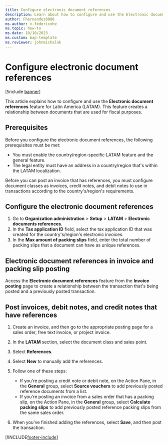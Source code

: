 ```yaml
---
title: Configure electronic document references
description: Learn about how to configure and use the Electronic document references feature, including an outline on configuring the electronic document references.
author: Fhernandez0088
ms.author: v-federicohe
ms.topic: how-to
ms.date: 10/10/2023
ms.custom: bap-template
ms.reviewer: johnmichalak
---
```


# Configure electronic document references

[!include [banner](../../includes/banner.md)]

This article explains how to configure and use the **Electronic document references** feature for Latin America (LATAM). This feature creates a relationship between documents that are used for fiscal purposes.

## Prerequisites

Before you configure the electronic document references, the following prerequisites must be met:

- You must enable the country/region-specific LATAM feature and the general feature.
- The legal entity must have an address in a country/region that's within the LATAM localization.

Before you can post an invoice that has references, you must configure document classes as invoices, credit notes, and debit notes to use in transactions according to the country's/region's requirements.

## Configure the electronic document references

1. Go to **Organization administration** \> **Setup** \> **LATAM** \> **Electronic documents references**.
2. In the **Tax application ID** field, select the tax application ID that was created for the country's/region's electronic invoices.
3. In the **Max amount of packing slips** field, enter the total number of packing slips that a document can have as unique references.

## Electronic document references in invoice and packing slip posting

Access the **Electronic document references** feature from the **Invoice posting** page to create a relationship between the transaction that's being posted and a previously posted transaction.

## Post invoices, debit notes, and credit notes that have references

1. Create an invoice, and then go to the appropriate posting page for a sales order, free text invoice, or project invoice.
2. In the **LATAM** section, select the document class and sales point.
3. Select **References**.
4. Select **New** to manually add the references.
5. Follow one of these steps:

    - If you're posting a credit note or debit note, on the Action Pane, in the **General** group, select **Source vouchers** to add previously posted reference documents from a list.
    - If you're posting an invoice from a sales order that has a packing slip, on the Action Pane, in the **General** group, select **Calculate packing slips** to add previously posted reference packing slips from the same sales order.

6. When you've finished adding the references, select **Save**, and then post the transaction.

[!INCLUDE[footer-include](../../../includes/footer-banner.md)]
